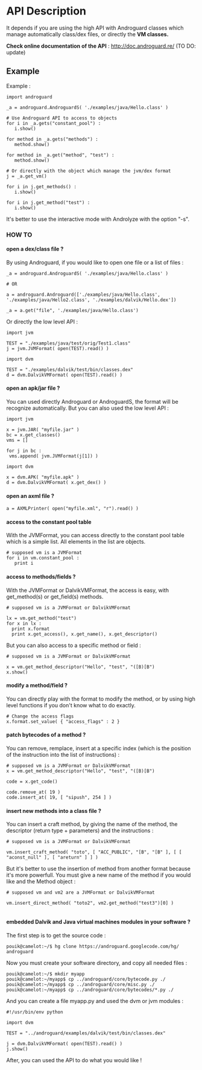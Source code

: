 # API Description #

It depends if you are using the high API with Androguard classes which manage automatically class/dex files, or directly the **VM classes.**

**Check online documentation of the API** : http://doc.androguard.re/
(TO DO: update)


## Example ##

Example :
```
import androguard

_a = androguard.AndroguardS( './examples/java/Hello.class' )

# Use Androguard API to access to objects
for i in _a.gets("constant_pool") :
   i.show()

for method in _a.gets("methods") :
   method.show()

for method in _a.get("method", "test") :
   method.show()

# Or directly with the object which manage the jvm/dex format
j = _a.get_vm()

for i in j.get_methods() :
   i.show()

for i in j.get_method("test") :
   i.show()
```

It's better to use the interactive mode with Androlyze with the option "-s".



### HOW TO ###

#### open a dex/class file ? ####

By using Androguard, if you would like to open one file or a list of files :

```
_a = androguard.AndroguardS( './examples/java/Hello.class' )

# OR

a = androguard.Androguard(['./examples/java/Hello.class', './examples/java/Hello2.class', './examples/dalvik/Hello.dex'])

_a = a.get("file", './examples/java/Hello.class')
```

Or directly the low level API :

```
import jvm

TEST = "./examples/java/test/orig/Test1.class"
j = jvm.JVMFormat( open(TEST).read() )
```


```
import dvm

TEST = "./examples/dalvik/test/bin/classes.dex"
d = dvm.DalvikVMFormat( open(TEST).read() )
```

#### open an apk/jar file ? ####

You can used directly Androguard or AndroguardS, the format will be recognize automatically. But you can also used the low level API :

```
import jvm

x = jvm.JAR( "myfile.jar" )
bc = x.get_classes()
vms = []

for j in bc :
 vms.append( jvm.JVMFormat(j[1]) )

```


```
import dvm

x = dvm.APK( "myfile.apk" )
d = dvm.DalvikVMFormat( x.get_dex() )

```

#### open an axml file ? ####

```
a = AXMLPrinter( open("myfile.xml", "r").read() )
```


#### access to the constant pool table ####

With the JVMFormat, you can access directly to the constant pool table which is a simple list. All elements in the list are objects.

```
# supposed vm is a JVMFormat 
for i in vm.constant_pool :
   print i

```

#### access to methods/fields ? ####

With the JVMFormat or DalvikVMFormat, the access is easy, with get\_method(s) or get\_field(s) methods.

```
# supposed vm is a JVMFormat or DalvikVMFormat

lx = vm.get_method("test")
for x in lx : 
  print x.format
  print x.get_access(), x.get_name(), x.get_descriptor()

```

But you can also access to a specific method or field :
```
# supposed vm is a JVMFormat or DalvikVMFormat

x = vm.get_method_descriptor("Hello", "test", "([B)[B")
x.show()
```

#### modify a method/field ? ####

You can directly play with the format to modify the method, or by using high level functions if you don't know what to do exactly.

```
# Change the access flags
x.format.set_value( { "access_flags" : 2 } 

```

#### patch bytecodes of a method ? ####

You can remove, remplace, insert at a specific index (which is the position of the instruction into the list of instructions) :

```
# supposed vm is a JVMFormat or DalvikVMFormat
x = vm.get_method_descriptor("Hello", "test", "([B)[B")

code = x.get_code()

code.remove_at( 19 ) 
code.insert_at( 19, [ "sipush", 254 ] )
```

#### insert new methods into a class file ? ####

You can insert a craft method, by giving the name of the method, the descriptor (return type + parameters) and the instructions :

```
# supposed vm is a JVMFormat or DalvikVMFormat

vm.insert_craft_method( "toto", [ "ACC_PUBLIC", "[B", "[B" ], [ [ "aconst_null" ], [ "areturn" ] ] )
```

But it's better to use the insertion of method from another format because it's more powerfull. You must give a new name of the method if you would like and the Method object :

```
# supposed vm and vm2 are a JVMFormat or DalvikVMFormat

vm.insert_direct_method( "toto2", vm2.get_method("test3")[0] )


```

#### embedded Dalvik and Java virtual machines modules in your software ? ####

The first step is to get the source code :
```
pouik@camelot:~/$ hg clone https://androguard.googlecode.com/hg/ androguard
```

Now you must create your software directory, and copy all needed files :
```
pouik@camelot:~/$ mkdir myapp
pouik@camelot:~/myapp$ cp ../androguard/core/bytecode.py ./
pouik@camelot:~/myapp$ cp ../androguard/core/misc.py ./
pouik@camelot:~/myapp$ cp ../androguard/core/bytecodes/*.py ./
```

And you can create a file myapp.py and used the dvm or jvm modules :
```
#!/usr/bin/env python

import dvm

TEST = "../androguard/examples/dalvik/test/bin/classes.dex"

j = dvm.DalvikVMFormat( open(TEST).read() )
j.show()
```

After, you can used the API to do what you would like !